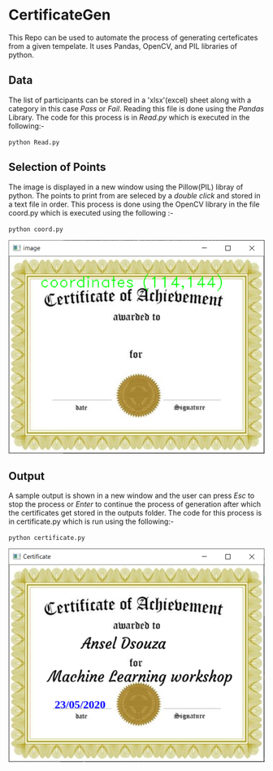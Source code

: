 # CertificateGen
This Repo can be used to automate the process of generating certeficates from a given tempelate. It uses Pandas, OpenCV, and PIL libraries of python.

## Data
The list of participants can be stored in a 'xlsx'(excel) sheet along with a category in this case *Pass* or *Fail*. Reading this file is done using the *Pandas* Library. The code for this process is in *Read.py* which is executed in the following:-
 
`python Read.py`

## Selection of Points
The image is displayed in a new window using the Pillow(PIL) libray of python.
The points to print from are seleced by a *double click* and stored in a text file in order. This process is done using the OpenCV library in the file coord.py which is executed using the following :-

`python coord.py`

![](images/git1.PNG "Selecting Points")

## Output
A sample output is shown in a new window and the user can press *Esc* to stop the process or *Enter* to continue the process of generation after which the certificates get stored in the outputs folder. The code for this process is in certificate.py which is run using the following:-

`python certificate.py`

![](images/git2.PNG "Sample Output")
